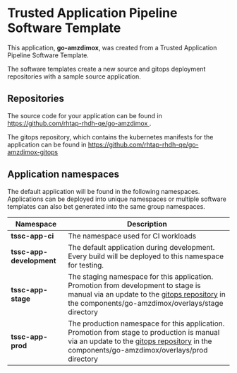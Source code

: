 # Trusted Application Pipeline Software Template

This application, **go-amzdimox**, was created from a Trusted Application Pipeline Software Template.

The software templates create a new source and gitops deployment repositories with a sample source application. 

## Repositories

The source code for your application can be found in [https://github.com/rhtap-rhdh-qe/go-amzdimox ](https://github.com/rhtap-rhdh-qe/go-amzdimox ).
 
The gitops repository, which contains the kubernetes manifests for the application can be found in 
[https://github.com/rhtap-rhdh-qe/go-amzdimox-gitops ](https://github.com/rhtap-rhdh-qe/go-amzdimox-gitops ) 

## Application namespaces 

The default application will be found in the following namespaces. Applications can be deployed into unique namespaces or multiple software templates can also bet generated into the same group namespaces.  

|  Namespace   |  Description   |  
| -------- | -------- |
| **tssc-app-ci** | The namespace used for CI workloads |
| **tssc-app-development** | The default application during development. Every build will be deployed to this namespace for testing. |
| **tssc-app-stage** | The staging namespace for this application. Promotion from development to stage is manual via an update to the [gitops repository](https://github.com/rhtap-rhdh-qe/go-amzdimox-gitops ) in the components/go-amzdimox/overlays/stage directory |
| **tssc-app-prod** | The production namespace for this application. Promotion from stage to production is manual via an update to the [gitops repository](https://github.com/rhtap-rhdh-qe/go-amzdimox-gitops ) in the components/go-amzdimox/overlays/prod directory |